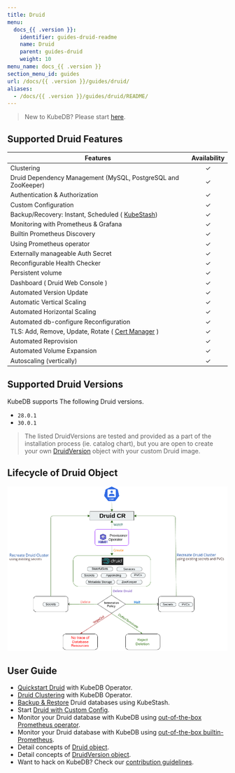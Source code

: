 ```yaml
---
title: Druid
menu:
  docs_{{ .version }}:
    identifier: guides-druid-readme
    name: Druid
    parent: guides-druid
    weight: 10
menu_name: docs_{{ .version }}
section_menu_id: guides
url: /docs/{{ .version }}/guides/druid/
aliases:
  - /docs/{{ .version }}/guides/druid/README/
---
```


> New to KubeDB? Please start [here](/docs/README.md).

## Supported Druid Features


| Features                                                                           | Availability |
|------------------------------------------------------------------------------------|:-----:|
| Clustering                                                                         |   &#10003; |
| Druid Dependency Management (MySQL, PostgreSQL and ZooKeeper)                      |   &#10003; |
| Authentication & Authorization                                                     |   &#10003; |
| Custom Configuration                                                               |   &#10003; |
| Backup/Recovery: Instant, Scheduled ( [KubeStash](https://kubestash.com/))         |   &#10003; |
| Monitoring with Prometheus & Grafana                                               |   &#10003; |
| Builtin Prometheus Discovery                                                       |   &#10003; |
| Using Prometheus operator                                                          |   &#10003; |
| Externally manageable Auth Secret                                                  |   &#10003; |
| Reconfigurable Health Checker                                                      |   &#10003; |
| Persistent volume                                                                  |   &#10003; | 
| Dashboard ( Druid Web Console )                                                    |   &#10003; |
| Automated Version Update                                                           |  &#10003;  |
| Automatic Vertical Scaling                                                         |  &#10003;  |
| Automated Horizontal Scaling                                                       |  &#10003;  |
| Automated db-configure Reconfiguration                                             |  &#10003;  |
| TLS: Add, Remove, Update, Rotate ( [Cert Manager](https://cert-manager.io/docs/) ) |  &#10003;  |
| Automated Reprovision                                                              |  &#10003;  |
| Automated Volume Expansion                                                         |  &#10003;  |
| Autoscaling (vertically)                                                           |  &#10003;  |

## Supported Druid Versions

KubeDB supports The following Druid versions.
- `28.0.1`
- `30.0.1`

> The listed DruidVersions are tested and provided as a part of the installation process (ie. catalog chart), but you are open to create your own [DruidVersion](/docs/guides/druid/concepts/druidversion.md) object with your custom Druid image.

## Lifecycle of Druid Object

<!---
ref : https://cacoo.com/diagrams/bbB63L6KRIbPLl95/9A5B0
--->

<p align="center">
<img alt="lifecycle"  src="/docs/images/druid/Druid-CRD-Lifecycle.png">
</p>

## User Guide 
- [Quickstart Druid](/docs/guides/druid/quickstart/guide/index.md) with KubeDB Operator.
- [Druid Clustering](/docs/guides/druid/clustering/overview/index.md) with KubeDB Operator.
- [Backup & Restore](/docs/guides/druid/backup/overview/index.md) Druid databases using KubeStash.
- Start [Druid with Custom Config](/docs/guides/druid/configuration/_index.md).
- Monitor your Druid database with KubeDB using [out-of-the-box Prometheus operator](/docs/guides/druid/monitoring/using-prometheus-operator.md).
- Monitor your Druid database with KubeDB using [out-of-the-box builtin-Prometheus](/docs/guides/druid/monitoring/using-builtin-prometheus.md).
- Detail concepts of [Druid object](/docs/guides/druid/concepts/druid.md).
- Detail concepts of [DruidVersion object](/docs/guides/druid/concepts/druidversion.md).
- Want to hack on KubeDB? Check our [contribution guidelines](/docs/CONTRIBUTING.md).